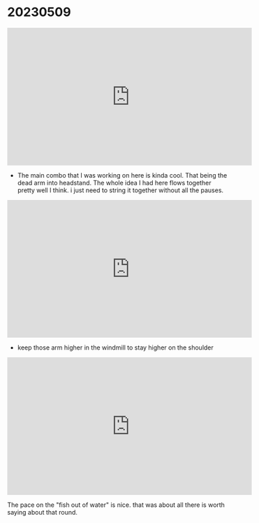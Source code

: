 # 20230509

<iframe width="560" height="315" src="https://www.youtube.com/embed/AwqKo-2H5sw" title="YouTube video player" frameborder="0" allow="accelerometer; autoplay; clipboard-write; encrypted-media; gyroscope; picture-in-picture; web-share" allowfullscreen></iframe>

- The main combo that I was working on here is kinda cool. That being the dead arm into headstand. The whole idea I had here flows together pretty well I think. i just need to string it together without all the pauses.

<iframe width="560" height="315" src="https://www.youtube.com/embed/ttSB8IbAj4g" title="YouTube video player" frameborder="0" allow="accelerometer; autoplay; clipboard-write; encrypted-media; gyroscope; picture-in-picture; web-share" allowfullscreen></iframe>

- keep those arm higher in the windmill to stay higher on the shoulder

<iframe width="560" height="315" src="https://www.youtube.com/embed/GeW7c4mIjEQ" title="YouTube video player" frameborder="0" allow="accelerometer; autoplay; clipboard-write; encrypted-media; gyroscope; picture-in-picture; web-share" allowfullscreen></iframe>

The pace on the "fish out of water" is nice. that was about all there is worth saying about that round.
